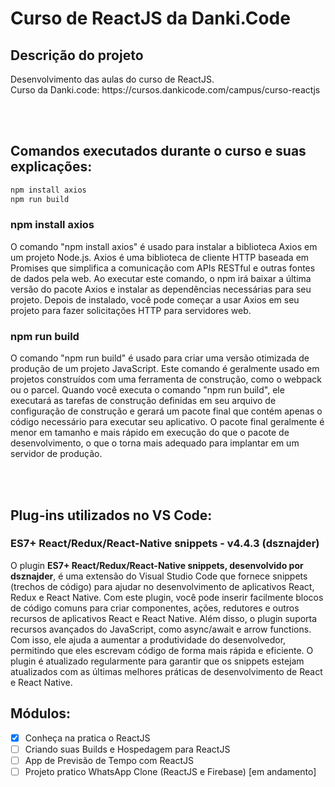 # Curso de ReactJS da Danki.Code

## Descrição do projeto
<p align="justify">
  Desenvolvimento das aulas do curso de ReactJS. <br>
  Curso da Danki.code: https://cursos.dankicode.com/campus/curso-reactjs
</p>

<br><br>
<h2>Comandos executados durante o curso e suas explicações:</h2>

```bash
npm install axios
npm run build
```


<h3>npm install axios</h3>
<p>
O comando "npm install axios" é usado para instalar a biblioteca Axios em um projeto Node.js. Axios é uma biblioteca de cliente HTTP baseada em Promises que simplifica a comunicação com APIs RESTful e outras fontes de dados pela web. Ao executar este comando, o npm irá baixar a última versão do pacote Axios e instalar as dependências necessárias para seu projeto. Depois de instalado, você pode começar a usar Axios em seu projeto para fazer solicitações HTTP para servidores web.
</p>

<h3>npm run build</h3>
<p>
O comando "npm run build" é usado para criar uma versão otimizada de produção de um projeto JavaScript. Este comando é geralmente usado em projetos construídos com uma ferramenta de construção, como o webpack ou o parcel. Quando você executa o comando "npm run build", ele executará as tarefas de construção definidas em seu arquivo de configuração de construção e gerará um pacote final que contém apenas o código necessário para executar seu aplicativo. O pacote final geralmente é menor em tamanho e mais rápido em execução do que o pacote de desenvolvimento, o que o torna mais adequado para implantar em um servidor de produção.
</p>

<br><br>

<h2>Plug-ins utilizados no VS Code:</h2>
<h3>ES7+ React/Redux/React-Native snippets - v4.4.3 (dsznajder)</h3>
<p>
O plugin <strong>ES7+ React/Redux/React-Native snippets, desenvolvido por dsznajder</strong>, é uma extensão do Visual Studio Code que fornece snippets (trechos de código) para ajudar no desenvolvimento de aplicativos React, Redux e React Native. Com este plugin, você pode inserir facilmente blocos de código comuns para criar componentes, ações, redutores e outros recursos de aplicativos React e React Native. Além disso, o plugin suporta recursos avançados do JavaScript, como async/await e arrow functions. Com isso, ele ajuda a aumentar a produtividade do desenvolvedor, permitindo que eles escrevam código de forma mais rápida e eficiente. O plugin é atualizado regularmente para garantir que os snippets estejam atualizados com as últimas melhores práticas de desenvolvimento de React e React Native.
</p>


## Módulos:
- [x] Conheça na pratica o ReactJS <br>
- [ ] Criando suas Builds e Hospedagem para ReactJS <br>
- [ ] App de Previsão de Tempo com ReactJS <br>
- [ ] Projeto pratico WhatsApp Clone (ReactJS e Firebase) [em andamento]

